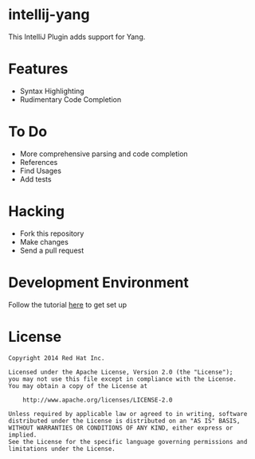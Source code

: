 intellij-yang
=============

This IntelliJ Plugin adds support for Yang.

# Features

- Syntax Highlighting
- Rudimentary Code Completion

# To Do

- More comprehensive parsing and code completion
- References
- Find Usages
- Add tests

# Hacking

- Fork this repository
- Make changes
- Send a pull request

# Development Environment

Follow the tutorial [here](http://confluence.jetbrains.com/display/IntelliJIDEA/Prerequisites) to get set up

# License

    Copyright 2014 Red Hat Inc.

    Licensed under the Apache License, Version 2.0 (the "License");
    you may not use this file except in compliance with the License.
    You may obtain a copy of the License at

        http://www.apache.org/licenses/LICENSE-2.0

    Unless required by applicable law or agreed to in writing, software
    distributed under the License is distributed on an "AS IS" BASIS,
    WITHOUT WARRANTIES OR CONDITIONS OF ANY KIND, either express or implied.
    See the License for the specific language governing permissions and
    limitations under the License.